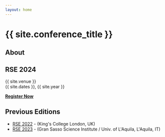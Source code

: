 ```yaml
---
layout: home
---
```

# {{ site.conference_title }}

## About 

## RSE 2024

{{ site.venue }}  
{{ site.dates }}, {{ site.year }}

<a href="{{ site.url }}rse{{ site.year }}/" class="btn-large" style="font-weight:bold; background-color: {{site.color.primary-dark}}">Register Now</a>

## Previous Editions

- [RSE 2022](https://rsemeeting.github.io/rse2022/) - (King's College London, UK)
- [RSE 2023](https://rsemeeting.github.io/rse2023/) - (Gran Sasso Science Institute / Univ. of L'Aquila, L'Aquila, IT)
